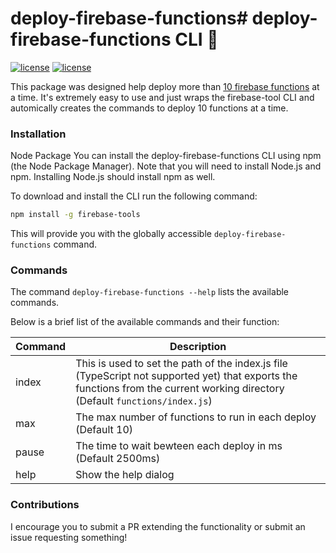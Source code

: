 # deploy-firebase-functions# deploy-firebase-functions CLI 🚀

[![license](https://img.shields.io/npm/v/deploy-firebase-functions)](https://www.npmjs.com/package/deploy-firebase-functions)
[![license](https://img.shields.io/github/license/michaelprichardson/deploy-firebase-functions)](https://github.com/michaelprichardson/deploy-firebase-functions/blob/master/LICENSE)

This package was designed help deploy more than [10 firebase functions](https://firebase.google.com/docs/functions/manage-functions#deploy_functions) at a time. It's extremely easy to use and just wraps the firebase-tool CLI and automically creates the commands to deploy 10 functions at a time.

### Installation

Node Package
You can install the deploy-firebase-functions CLI using npm (the Node Package Manager). Note that you will need to install Node.js and npm. Installing Node.js should install npm as well.

To download and install the CLI run the following command:
```sh
npm install -g firebase-tools
```
This will provide you with the globally accessible `deploy-firebase-functions` command.

### Commands

The command `deploy-firebase-functions --help` lists the available commands.

Below is a brief list of the available commands and their function:

| Command  | Description  |
|---|---|
| index |This is used to set the path of the index.js file (TypeScript not supported yet) that exports the functions from the current working directory (Default `functions/index.js`)|
| max  |The max number of functions to run in each deploy (Default 10)|
| pause |The time to wait bewteen each deploy in ms (Default 2500ms)|
| help |Show the help dialog|

### Contributions

I encourage you to submit a PR extending the functionality or submit an issue requesting something!